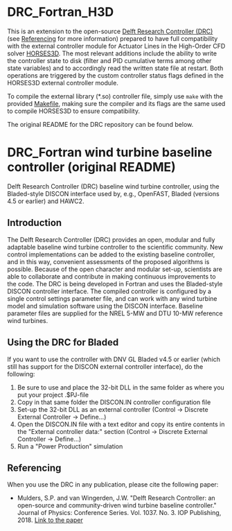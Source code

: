 # DRC_Fortran_H3D
This is an extension to the open-source [Delft Research Controller (DRC)](https://github.com/TUDelft-DataDrivenControl/DRC_Fortran) (see [Referencing](#referencing) for more information) prepared to have full compatibility with the external controller module for Actuator Lines in the High-Order CFD solver [HORSES3D](https://github.com/loganoz/horses3d). The most relevant additions include the ability to write the controller state to disk (filter and PID cumulative terms among other state variables) and to accordingly read the written state file at restart. Both operations are triggered by the custom controller status flags defined in the HORSES3D external controller module. 

To compile the external library (*.so) controller file, simply use `make` with the provided [Makefile](./Source/makefile), making sure the compiler and its flags are the same used to compile HORSES3D to ensure compatibility.

The original README for the DRC repository can be found below.

# DRC_Fortran wind turbine baseline controller (original README)
Delft Research Controller (DRC) baseline wind turbine controller, using the Bladed-style DISCON interface used by, e.g., OpenFAST, Bladed (versions 4.5 or earlier) and HAWC2.

## Introduction
The Delft Research Controller (DRC) provides an open, modular and fully adaptable baseline wind turbine controller to the scientific community. New control implementations can be added to the existing baseline controller, and in this way, convenient assessments of the proposed algorithms is possible. Because of the open character and modular set-up, scientists are able to collaborate and contribute in making continuous improvements to the code. The DRC is being developed in Fortran and uses the Bladed-style DISCON controller interface. The compiled controller is configured by a single control settings parameter file, and can work with any wind turbine model and simulation software using the DISCON interface. Baseline parameter files are supplied for the NREL 5-MW and DTU 10-MW reference wind turbines.

## Using the DRC for Bladed
If you want to use the controller with DNV GL Bladed v4.5 or earlier (which still has support for the DISCON external controller interface), do the following:
1. Be sure to use and place the 32-bit DLL in the same folder as where you put your project .$PJ-file
2. Copy in that same folder the DISCON.IN controller configuration file
3. Set-up the 32-bit DLL as an external controller (Control -> Discrete External Controller -> Define...)
3. Open the DISCON.IN file with a text editor and copy its entire contents in the "External controller data:" section (Control -> Discrete External Controller -> Define...)
4. Run a "Power Production" simulation

## Referencing
When you use the DRC in any publication, please cite the following paper:
* Mulders, S.P. and van Wingerden, J.W. "Delft Research Controller: an open-source and community-driven wind turbine baseline controller." Journal of Physics: Conference Series. Vol. 1037. No. 3. IOP Publishing, 2018. [Link to the paper](https://iopscience.iop.org/article/10.1088/1742-6596/1037/3/032009/meta)